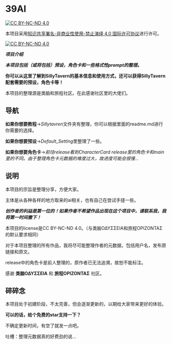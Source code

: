 # 39AI
[![CC  BY-NC-ND 4.0][cc-by-nc-nd-shield]][cc-by-nc-nd]

 本项目采用[知识共享署名-非商业性使用-禁止演绎 4.0 国际许可协议][cc-by-nc-nd]进行许可。

 [![CC BY-NC-ND 4.0][cc-by-nc-nd-image]][cc-by-nc-nd]

 [cc-by-nc-nd]: http://creativecommons.org/licenses/by-nc-nd/4.0/
 [cc-by-nc-nd-image]: https://licensebuttons.net/l/by-nc-nd/4.0/88x31.png
 [cc-by-nc-nd-shield]: https://img.shields.io/badge/License-CC%20BY--NC--ND%204.0-lightgrey.svg
***项目介绍***

***本项目包括（或将包括）预设，角色卡和一些格式性prompt的整理。***

**你可以从这里了解到SillyTavern的基本信息和使用方式，还可以获得SillyTavern配套需要的预设，角色卡等！**

本项目的整理源是类脑和旅程社区。在此感谢社区里的大佬们。

## 导航

**如果你想要教程**→*Sillytavren*文件夹有整理，你可以根据里面的readme.md进行你需要的选择。

**如果你想要预设**→*Default_Setting*里整理了一些。

**如果你想要角色卡**→*前往release看到CharacterCard*
*release里的角色卡和main里的不同。由于整理角色卡元数据的难度过大，故进度可能会很慢...*

## 说明

本项目的宗旨是整理分享，方便大家。

主体是从各种各样的地方取来的ai相关，也有自己在尝试手搓一些。

***创作者的利益是第一位的！如果作者不希望作品出现在这个项目中，请联系我，我将第一时间撤下！***

本项目的license是CC BY-NC-ND 4.0。（与类脑ΟΔΥΣΣΕΙΑ和旅程ΟΡΙΖΟΝΤΑΣ的默认要求相同）

对于本项目整理的所有作品，我将尽可能整理作者的元数据，包括用户名，发布原链接和原文。

release中的角色卡是前人整理的，原作者已无法追溯，故恕不能标注。

感谢  **类脑ΟΔΥΣΣΕΙΑ** 和 **旅程ΟΡΙΖΟΝΤΑΣ** 社区。

## 碎碎念

本项目处于初建阶段，不太完善，但会逐渐更新的，以期给大家带来更好的体验。

**可以的话，给个免费的star支持一下？**

不确定更新时间，有空了就发一点吧。

吐槽：整理元数据真的好费劲的说...
